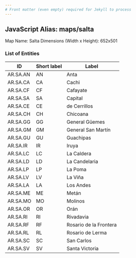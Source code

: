 ```yaml
---
# Front matter (even empty) required for Jekyll to process
---
```


## JavaScript Alias: maps/salta

Map Name: Salta
Dimensions (Width x Height): 652x501

### List of Entities

ID  | Short label | Label
---|---|---|
AR.SA.AN  | AN          | Anta                   
AR.SA.CA  | CA          | Cachi                  
AR.SA.CF  | CF          | Cafayate               
AR.SA.SA  | SA          | Capital                
AR.SA.CE  | CE          | de Cerrillos           
AR.SA.CH  | CH          | Chicoana               
AR.SA.GG  | GG          | General Güemes         
AR.SA.GM  | GM          | General San Martín     
AR.SA.GU  | GU          | Guachipas              
AR.SA.IR  | IR          | Iruya                  
AR.SA.LC  | LC          | La Caldera             
AR.SA.LD  | LD          | La Candelaria          
AR.SA.LP  | LP          | La Poma                
AR.SA.LV  | LV          | La Viña                
AR.SA.LA  | LA          | Los Andes              
AR.SA.ME  | ME          | Metán                  
AR.SA.MO  | MO          | Molinos                
AR.SA.OR  | OR          | Orán                   
AR.SA.RI  | RI          | Rivadavia              
AR.SA.RF  | RF          | Rosario de la Frontera 
AR.SA.RL  | RL          | Rosario de Lerma       
AR.SA.SC  | SC          | San Carlos             
AR.SA.SV  | SV          | Santa Victoria         
